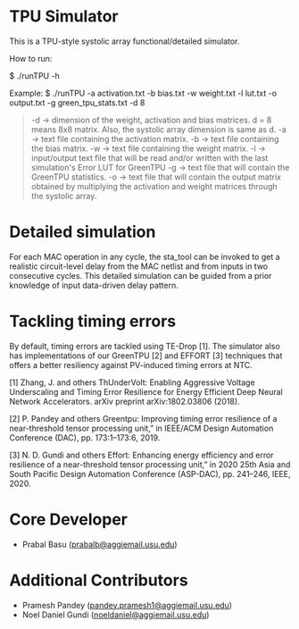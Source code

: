 # TPU Simulator

This is a TPU-style systolic array functional/detailed simulator.

<!--
Currently, only one layer of operation is supported.
Source files: pstream.h, SystolicArray.hpp, SystolicArray.cpp, main.cpp
To know about pstream.h, read the second answer in:
https://stackoverflow.com/questions/478898/how-to-execute-a-command-and-get-output-of-command-within-c-using-posix
Makefile: makefile
How to compile: make
How to generate debug build: make -f makefile_debug
-->

How to run: 

$ ./runTPU -h
 
Example: $ ./runTPU -a activation.txt -b bias.txt -w weight.txt -l lut.txt -o output.txt -g green_tpu_stats.txt -d 8

> -d -> dimension of the weight, activation and bias matrices. d = 8 means 8x8 matrix. Also, the systolic array dimension is same as d.
> -a -> text file containing the activation matrix.
> -b -> text file containing the bias matrix.
> -w -> text file containing the weight matrix.
> -l -> input/output text file that will be read and/or written with the last simulation's Error LUT for GreenTPU
> -g -> text file that will contain the GreenTPU statistics.
> -o -> text file that will contain the output matrix obtained by multiplying the activation and weight matrices through the systolic array.

<!--The simulator also outputs the GreenTPU stats in the file green_tpu_stats.txt-->

# Detailed simulation

For each MAC operation in any cycle, the sta_tool can be invoked to get a realistic circuit-level delay from the MAC netlist and from inputs in two consecutive cycles. This detailed simulation
can be guided from a prior knowledge of input data-driven delay pattern.

# Tackling timing errors

By default, timing errors are tackled using TE-Drop [1]. The simulator also has implementations of our GreenTPU [2] and EFFORT [3] techniques that offers a better resiliency against PV-induced timing errors at NTC.

[1] Zhang, J. and others ThUnderVolt: Enabling Aggressive Voltage Underscaling and Timing Error Resilience for Energy Efficient Deep Neural Network Accelerators. arXiv preprint arXiv:1802.03806 (2018).

[2] P. Pandey and others Greentpu: Improving timing error resilience of a near-threshold tensor processing unit,” in IEEE/ACM Design Automation Conference (DAC), pp. 173:1–173:6, 2019.

[3]  N. D. Gundi and others Effort: Enhancing energy efficiency and error resilience of a near-threshold tensor processing unit,” in 2020 25th Asia and South Pacific Design Automation Conference (ASP-DAC), pp. 241–246, IEEE, 2020.

# Core Developer
- Prabal Basu (prabalb@aggiemail.usu.edu)

# Additional Contributors
- Pramesh Pandey (pandey.pramesh1@aggiemail.usu.edu)
- Noel Daniel Gundi (noeldaniel@aggiemail.usu.edu)
